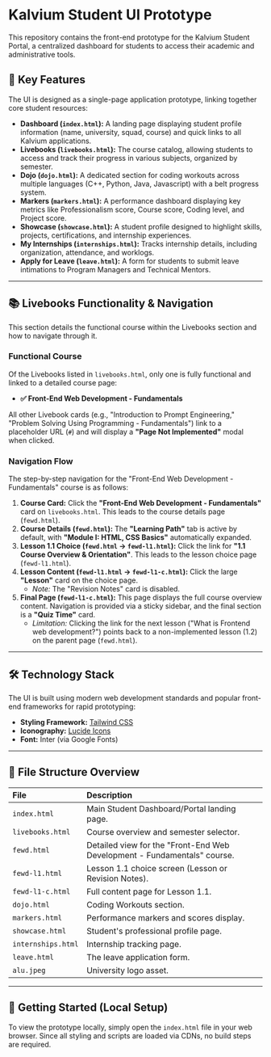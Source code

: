 # Kalvium Student UI Prototype

This repository contains the front-end prototype for the Kalvium Student Portal, a centralized dashboard for students to access their academic and administrative tools.

## 🚀 Key Features

The UI is designed as a single-page application prototype, linking together core student resources:

* **Dashboard (`index.html`):** A landing page displaying student profile information (name, university, squad, course) and quick links to all Kalvium applications.
* **Livebooks (`livebooks.html`):** The course catalog, allowing students to access and track their progress in various subjects, organized by semester.
* **Dojo (`dojo.html`):** A dedicated section for coding workouts across multiple languages (C++, Python, Java, Javascript) with a belt progress system.
* **Markers (`markers.html`):** A performance dashboard displaying key metrics like Professionalism score, Course score, Coding level, and Project score.
* **Showcase (`showcase.html`):** A student profile designed to highlight skills, projects, certifications, and internship experiences.
* **My Internships (`internships.html`):** Tracks internship details, including organization, attendance, and worklogs.
* **Apply for Leave (`leave.html`):** A form for students to submit leave intimations to Program Managers and Technical Mentors.

***

## 📚 Livebooks Functionality & Navigation

This section details the functional course within the Livebooks section and how to navigate through it.

### Functional Course

Of the Livebooks listed in `livebooks.html`, only one is fully functional and linked to a detailed course page:

* **✅ Front-End Web Development - Fundamentals**

All other Livebook cards (e.g., "Introduction to Prompt Engineering," "Problem Solving Using Programming - Fundamentals") link to a placeholder URL (`#`) and will display a **"Page Not Implemented"** modal when clicked.

### Navigation Flow

The step-by-step navigation for the "Front-End Web Development - Fundamentals" course is as follows:

1.  **Course Card:** Click the **"Front-End Web Development - Fundamentals"** card on `livebooks.html`. This leads to the course details page (`fewd.html`).
2.  **Course Details (`fewd.html`):** The **"Learning Path"** tab is active by default, with **"Module I: HTML, CSS Basics"** automatically expanded.
3.  **Lesson 1.1 Choice (`fewd.html` -> `fewd-l1.html`):** Click the link for **"1.1 Course Overview & Orientation"**. This leads to the lesson choice page (`fewd-l1.html`).
4.  **Lesson Content (`fewd-l1.html` -> `fewd-l1-c.html`):** Click the large **"Lesson"** card on the choice page.
    * *Note:* The "Revision Notes" card is disabled.
5.  **Final Page (`fewd-l1-c.html`):** This page displays the full course overview content. Navigation is provided via a sticky sidebar, and the final section is a **"Quiz Time"** card.
    * *Limitation:* Clicking the link for the next lesson ("What is Frontend web development?") points back to a non-implemented lesson (1.2) on the parent page (`fewd.html`).

***

## 🛠️ Technology Stack

The UI is built using modern web development standards and popular front-end frameworks for rapid prototyping:

* **Styling Framework:** [Tailwind CSS](https://tailwindcss.com/)
* **Iconography:** [Lucide Icons](https://lucide.dev/)
* **Font:** Inter (via Google Fonts)

***

## 📂 File Structure Overview

| File | Description |
| :--- | :--- |
| `index.html` | Main Student Dashboard/Portal landing page. |
| `livebooks.html` | Course overview and semester selector. |
| `fewd.html` | Detailed view for the "Front-End Web Development - Fundamentals" course. |
| `fewd-l1.html` | Lesson 1.1 choice screen (Lesson or Revision Notes). |
| `fewd-l1-c.html` | Full content page for Lesson 1.1. |
| `dojo.html` | Coding Workouts section. |
| `markers.html` | Performance markers and scores display. |
| `showcase.html` | Student's professional profile page. |
| `internships.html` | Internship tracking page. |
| `leave.html` | The leave application form. |
| `alu.jpeg` | University logo asset. |

***

## 🚀 Getting Started (Local Setup)

To view the prototype locally, simply open the `index.html` file in your web browser. Since all styling and scripts are loaded via CDNs, no build steps are required.

